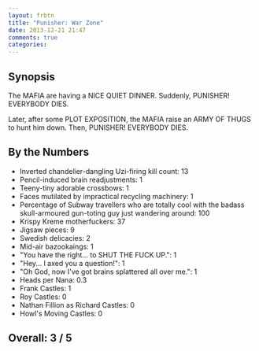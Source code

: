 ```yaml
---
layout: frbtn
title: "Punisher: War Zone"
date: 2013-12-21 21:47
comments: true
categories: 
---
```


Synopsis
--------

The MAFIA are having a NICE QUIET DINNER. Suddenly, PUNISHER! EVERYBODY DIES.

Later, after some PLOT EXPOSITION, the MAFIA raise an ARMY OF THUGS to hunt him down. Then, PUNISHER! EVERYBODY DIES.

By the Numbers
--------------

* Inverted chandelier-dangling Uzi-firing kill count: 13
* Pencil-induced brain readjustments: 1
* Teeny-tiny adorable crossbows: 1
* Faces mutilated by impractical recycling machinery: 1
* Percentage of Subway travellers who are totally cool with the badass skull-armoured gun-toting guy just wandering around: 100
* Krispy Kreme motherfuckers: 37
* Jigsaw pieces: 9
* Swedish delicacies: 2
* Mid-air bazookaings: 1
* "You have the right... to SHUT THE FUCK UP.": 1
* "Hey... I axed you a question!": 1
* "Oh God, now I've got brains splattered all over me.": 1
* Heads per Nana: 0.3
* Frank Castles: 1
* Roy Castles: 0
* Nathan Fillion as Richard Castles: 0
* Howl's Moving Castles: 0

Overall: 3 / 5
--------------